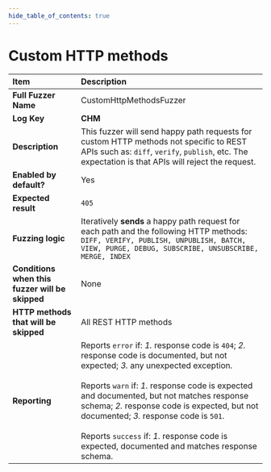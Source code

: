 ```yaml
--- 
hide_table_of_contents: true
---
```


# Custom HTTP methods

| Item                                            | Description                                                                                                                                                                                                                                                                                                                                                                                                                                 |
|:------------------------------------------------|:--------------------------------------------------------------------------------------------------------------------------------------------------------------------------------------------------------------------------------------------------------------------------------------------------------------------------------------------------------------------------------------------------------------------------------------------|
| **Full Fuzzer Name**                            | CustomHttpMethodsFuzzer                                                                                                                                                                                                                                                                                                                                                                                                                     |
| **Log Key**                                     | **CHM**                                                                                                                                                                                                                                                                                                                                                                                                                                     |
| **Description**                                 | This fuzzer will send happy path requests for custom HTTP methods not specific to REST APIs such as: `diff`, `verify`, `publish`, etc. The expectation is that APIs will reject the request.                                                                                                                                                                                                                                                |
| **Enabled by default?**                         | Yes                                                                                                                                                                                                                                                                                                                                                                                                                                         |
| **Expected result**                             | `405`                                                                                                                                                                                                                                                                                                                                                                                                                                       |
| **Fuzzing logic**                               | Iteratively **sends** a happy path request for each path and the following HTTP methods: `DIFF, VERIFY, PUBLISH, UNPUBLISH, BATCH, VIEW, PURGE, DEBUG, SUBSCRIBE, UNSUBSCRIBE, MERGE, INDEX`                                                                                                                                                                                                                                                |
| **Conditions when this fuzzer will be skipped** | None                                                                                                                                                                                                                                                                                                                                                                                                                                        |
| **HTTP methods that will be skipped**           | All REST HTTP methods                                                                                                                                                                                                                                                                                                                                                                                                                       |
| **Reporting**                                   | Reports `error` if: *1.* response code is `404`; *2.* response code is documented, but not expected; *3.* any unexpected exception. <br/><br/> Reports `warn` if: *1.* response code is expected and documented, but not matches response schema; *2.* response code is expected, but not documented; *3.* response code is `501`. <br/><br/> Reports `success` if: *1.* response code is expected, documented and matches response schema. | 
